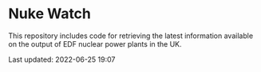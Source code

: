 # Nuke Watch

This repository includes code for retrieving the latest information available on the output of EDF nuclear power plants in the UK.

Last updated: 2022-06-25 19:07